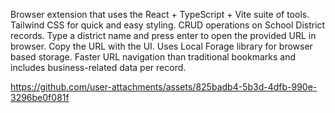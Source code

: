 Browser extension that uses the React + TypeScript + Vite suite of tools. Tailwind CSS for quick and easy styling. CRUD operations on School District records. Type a district name and press enter to open the provided URL in browser. Copy the URL with the UI. 
Uses Local Forage library for browser based storage. 
Faster URL navigation than traditional bookmarks and includes business-related data per record.

https://github.com/user-attachments/assets/825badb4-5b3d-4dfb-990e-3296be0f081f

